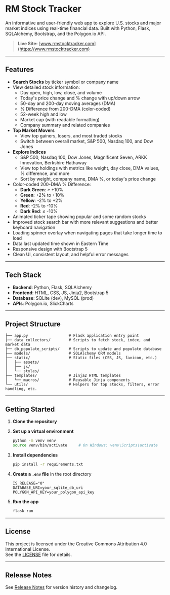 # RM Stock Tracker

An informative and user-friendly web app to explore U.S. stocks and major market indices using real-time financial data. Built with Python, Flask, SQLAlchemy, Bootstrap, and the Polygon.io API.

> **Live Site:** [www.rmstocktracker.com](https://www.rmstocktracker.com)

---

## Features

- **Search Stocks** by ticker symbol or company name
- View detailed stock information:
  - Day open, high, low, close, and volume
  - Today's price change and % change with up/down arrow
  - 50-day and 200-day moving averages (DMA)
  - % Difference from 200-DMA (color-coded)
  - 52-week high and low
  - Market cap (with readable formatting)
  - Company summary and related companies
- **Top Market Movers**
  - View top gainers, losers, and most traded stocks
  - Switch between overall market, S&P 500, Nasdaq 100, and Dow Jones
- **Explore Indices**
  - S&P 500, Nasdaq 100, Dow Jones, Magnificent Seven, ARKK Innovation, Berkshire Hathaway
  - View top holdings with metrics like weight, day close, DMA values, % difference, and more
  - Sort by weight, company name, DMA %, or today's price change
- Color-coded 200-DMA % Difference:
  - **Dark Green**: ≥ +10%
  - **Green**: +2% to +10%
  - **Yellow**: -2% to +2%
  - **Red**: -2% to -10%
  - **Dark Red**: ≤ -10%
- Animated ticker tape showing popular and some random stocks
- Improved stock search bar with more relevant suggestions and better keyboard navigation
- Loading spinner overlay when navigating pages that take longer time to load
- Data last updated time shown in Eastern Time
- Responsive design with Bootstrap 5
- Clean UI, consistent layout, and helpful error messages

---

## Tech Stack

- **Backend**: Python, Flask, SQLAlchemy  
- **Frontend**: HTML, CSS, JS, Jinja2, Bootstrap 5  
- **Database**: SQLite (dev), MySQL (prod)  
- **APIs**: Polygon.io, SlickCharts

---

## Project Structure

```
├── app.py                  # Flask application entry point
├── data_collectors/        # Scripts to fetch stock, index, and market data
├── db_populate_scripts/    # Scripts to update and populate database
├── models/                 # SQLAlchemy ORM models
├── static/                 # Static files (CSS, JS, favicon, etc.)
│   ├── assets/
│   ├── js/
│   └── styles/
├── templates/              # Jinja2 HTML templates
│   └── macros/             # Reusable Jinja components
└── utils/                  # Helpers for top stocks, filters, error handling, etc.
```

---

## Getting Started

1. **Clone the repository**

2. **Set up a virtual environment**

   ```bash
   python -m venv venv
   source venv/bin/activate     # On Windows: venv\Scripts\activate
   ```

3. **Install dependencies**

   ```bash
   pip install -r requirements.txt
   ```

4. **Create a `.env` file** in the root directory

   ```env
   IS_RELEASE="0"
   DATABASE_URI=your_sqlite_db_uri
   POLYGON_API_KEY=your_polygon_api_key
   ```

5. **Run the app**

   ```bash
   flask run
   ```

---

## License

This project is licensed under the Creative Commons Attribution 4.0 International License.  
See the [LICENSE](./LICENSE.md) file for details.

---

## Release Notes

See [Release Notes](./RELEASE_NOTES.md) for version history and changelog.

